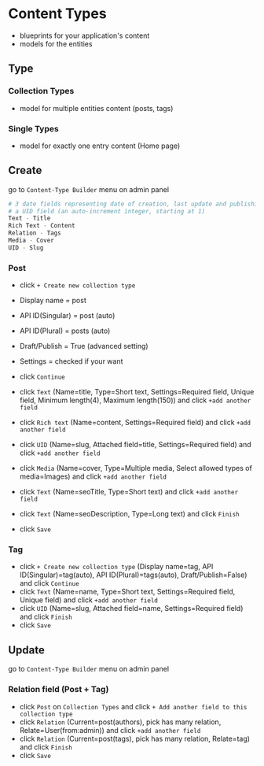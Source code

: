 # Content Types

- blueprints for your application's content
- models for the entities

## Type

###  Collection Types
- model for multiple entities content (posts, tags)

### Single Types
- model for exactly one entry content (Home page)

## Create

go to `Content-Type Builder` menu on admin panel

```bash
# 3 date fields representing date of creation, last update and publishing
# a UID field (an auto-increment integer, starting at 1)
Text - Title
Rich Text - Content
Relation - Tags
Media - Cover
UID - Slug
```

### Post

- click `+ Create new collection type`
- Display name = post
- API ID(Singular) = post (auto)
- API ID(Plural) = posts (auto)
- Draft/Publish = True (advanced setting)
- Settings = checked if your want 
- click `Continue`

- click `Text` (Name=title, Type=Short text, Settings=Required field, Unique field, Minimum length(4), Maximum length(150)) and click `+add another field`
- click `Rich text` (Name=content, Settings=Required field) and click `+add another field`
- click `UID` (Name=slug, Attached field=title, Settings=Required field) and click `+add another field`
- click `Media` (Name=cover, Type=Multiple media, Select allowed types of media=Images) and click `+add another field`
- click `Text` (Name=seoTitle, Type=Short text) and click `+add another field`
- click `Text` (Name=seoDescription, Type=Long text) and click `Finish`
- click `Save`

### Tag

- click `+ Create new collection type` (Display name=tag, API ID(Singular)=tag(auto), API ID(Plural)=tags(auto), Draft/Publish=False) and click `Continue`
- click `Text` (Name=name, Type=Short text, Settings=Required field, Unique field) and click `+add another field`
- click `UID` (Name=slug, Attached field=name, Settings=Required field) and click `Finish`
- click `Save`

## Update

go to `Content-Type Builder` menu on admin panel

### Relation field (Post + Tag)

- click `Post` on `Collection Types` and click `+ Add another field to this collection type`
- click `Relation` (Current=post(authors), pick has many relation, Relate=User(from:admin)) and click `+add another field`
- click `Relation` (Current=post(tags), pick has many relation, Relate=tag) and click `Finish`
- click `Save`